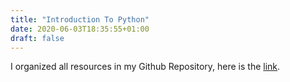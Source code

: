 ```yaml
---
title: "Introduction To Python"
date: 2020-06-03T18:35:55+01:00
draft: false
---
```


I organized all resources in my Github Repository, here is the [link](https://github.com/Michael-yunfei/IntroductionToPython).
